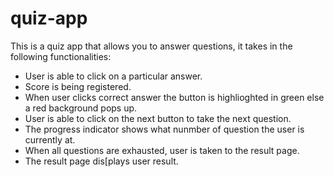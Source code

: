 # quiz-app

This is a quiz app that allows you to answer questions, it takes in the following functionalities:

- User is able to click on a particular answer.
- Score is being registered.
- When user clicks correct answer the button is highlioghted in green else a red background pops up.
- User is able to click on the next button to take the next question.
- The progress indicator shows what nunmber of question the user is currently at.
- When all questions are exhausted, user is taken to the result page.
- The result page dis[plays user result.
